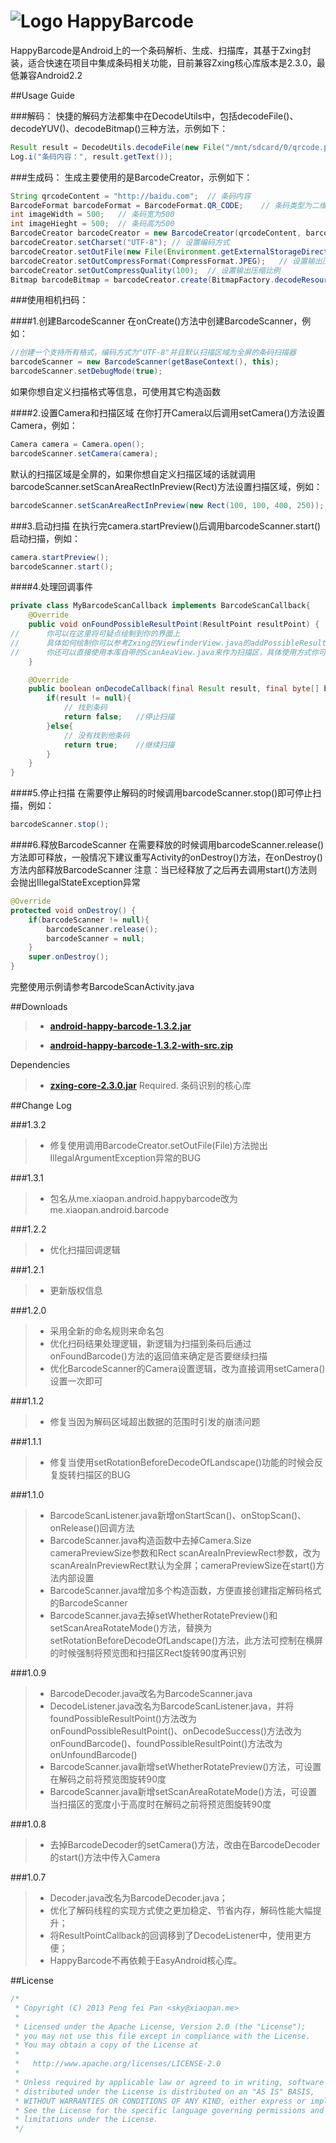 # ![Logo](https://github.com/xiaopansky/HappyBarcode/raw/master/res/drawable-mdpi/ic_launcher.png) HappyBarcode

HappyBarcode是Android上的一个条码解析、生成、扫描库，其基于Zxing封装，适合快速在项目中集成条码相关功能，目前兼容Zxing核心库版本是2.3.0，最低兼容Android2.2

##Usage Guide

###解码：
快捷的解码方法都集中在DecodeUtils中，包括decodeFile()、decodeYUV()、decodeBitmap()三种方法，示例如下：
```java
Result result = DecodeUtils.decodeFile(new File("/mnt/sdcard/0/qrcode.png"));
Log.i("条码内容：", result.getText());
```

###生成码：
生成主要使用的是BarcodeCreator，示例如下：
```java
String qrcodeContent = "http://baidu.com";	// 条码内容
BarcodeFormat barcodeFormat = BarcodeFormat.QR_CODE;	// 条码类型为二维条码
int imageWidth = 500;	// 条码宽为500
int imageHieght = 500;	// 条码高为500
BarcodeCreator barcodeCreator = new BarcodeCreator(qrcodeContent, barcodeFormat, imageWidth, imageHieght);
barcodeCreator.setCharset("UTF-8");	// 设置编码方式
barcodeCreator.setOutFile(new File(Environment.getExternalStorageDirectory().getPath() + File.separator + getPackageName() + File.separator + System.currentTimeMillis() + ".jpeg"));	// 设置将生成的条码保存到文件
barcodeCreator.setOutCompressFormat(CompressFormat.JPEG);	// 设置输出压缩格式
barcodeCreator.setOutCompressQuality(100);	// 设置输出压缩比例
Bitmap barcodeBitmap = barcodeCreator.create(BitmapFactory.decodeResource(getResources(), R.drawable.ic_launcher, null));	// 生成条码，并且在条码中间绘制当前应用的logo
```

###使用相机扫码：

####1.创建BarcodeScanner
在onCreate()方法中创建BarcodeScanner，例如：
```java
//创建一个支持所有格式，编码方式为"UTF-8"并且默认扫描区域为全屏的条码扫描器
barcodeScanner = new BarcodeScanner(getBaseContext(), this);
barcodeScanner.setDebugMode(true);
```
如果你想自定义扫描格式等信息，可使用其它构造函数

####2.设置Camera和扫描区域
在你打开Camera以后调用setCamera()方法设置Camera，例如：
```java
Camera camera = Camera.open();
barcodeScanner.setCamera(camera);
```
默认的扫描区域是全屏的，如果你想自定义扫描区域的话就调用barcodeScanner.setScanAreaRectInPreview(Rect)方法设置扫描区域，例如：
```java
barcodeScanner.setScanAreaRectInPreview(new Rect(100, 100, 400, 250));
```
        
###3.启动扫描
在执行完camera.startPreview()后调用barcodeScanner.start()启动扫描，例如：
```java
camera.startPreview();
barcodeScanner.start();
```

####4.处理回调事件
```java
private class MyBarcodeScanCallback implements BarcodeScanCallback{
	@Override
	public void onFoundPossibleResultPoint(ResultPoint resultPoint) {
//		你可以在这里将可疑点绘制到你的界面上
//		具体如何绘制你可以参考Zxing的ViewfinderView.java的addPossibleResultPoint()方法或者参考本库中的ScanAreaView.java的addPossibleResultPoint()方法
//		你还可以直接使用本库自带的ScanAeaView.java来作为扫描区，具体使用方式你可以参考本项目中的BarcodeScanActivity.java
	}

	@Override
	public boolean onDecodeCallback(final Result result, final byte[] barcodeBitmapByteArray, final float scaleFactor) {
		if(result != null){
			// 找到条码
			return false;	//停止扫描
		}else{
			// 没有找到他条码
			return true;	//继续扫描
		}
	}
}
```

####5.停止扫描
在需要停止解码的时候调用barcodeScanner.stop()即可停止扫描，例如：
```java
barcodeScanner.stop();
```

####6.释放BarcodeScanner
在需要释放的时候调用barcodeScanner.release()方法即可释放，一般情况下建议重写Activity的onDestroy()方法，在onDestroy()方法内部释放BarcodeScanner
注意：当已经释放了之后再去调用start()方法则会抛出IllegalStateException异常
```java
@Override
protected void onDestroy() {
	if(barcodeScanner != null){
		barcodeScanner.release();
		barcodeScanner = null;
	}
	super.onDestroy();
}
```

完整使用示例请参考BarcodeScanActivity.java

##Downloads
>* **[android-happy-barcode-1.3.2.jar](https://github.com/xiaopansky/HappyBarcode/raw/master/releases/android-happy-barcode-1.3.2.jar)**

>* **[android-happy-barcode-1.3.2-with-src.zip](https://github.com/xiaopansky/HappyBarcode/raw/master/releases/android-happy-barcode-1.3.2-with-src.zip)**

Dependencies
>* **[zxing-core-2.3.0.jar](https://github.com/xiaopansky/HappyBarcode/raw/master/libs/zxing-core-2.3.0.jar)** Required. 条码识别的核心库

##Change Log

###1.3.2
>* 修复使用调用BarcodeCreator.setOutFile(File)方法抛出IllegalArgumentException异常的BUG

###1.3.1
>* 包名从me.xiaopan.android.happybarcode改为me.xiaopan.android.barcode

###1.2.2
>* 优化扫描回调逻辑

###1.2.1
>* 更新版权信息

###1.2.0
>* 采用全新的命名规则来命名包
>* 优化扫码结果处理逻辑，新逻辑为扫描到条码后通过onFoundBarcode()方法的返回值来确定是否要继续扫描
>* 优化BarcodeScanner的Camera设置逻辑，改为直接调用setCamera()设置一次即可

###1.1.2
>* 修复当因为解码区域超出数据的范围时引发的崩溃问题

###1.1.1
>* 修复当使用setRotationBeforeDecodeOfLandscape()功能的时候会反复旋转扫描区的BUG

###1.1.0
>* BarcodeScanListener.java新增onStartScan()、onStopScan()、onRelease()回调方法
>* BarcodeScanner.java构造函数中去掉Camera.Size cameraPreviewSize参数和Rect scanAreaInPreviewRect参数，改为scanAreaInPreviewRect默认为全屏；cameraPreviewSize在start()方法内部设置
>* BarcodeScanner.java增加多个构造函数，方便直接创建指定解码格式的BarcodeScanner
>* BarcodeScanner.java去掉setWhetherRotatePreview()和setScanAreaRotateMode()方法，替换为setRotationBeforeDecodeOfLandscape()方法，此方法可控制在横屏的时候强制将预览图和扫描区Rect旋转90度再识别

###1.0.9
>* BarcodeDecoder.java改名为BarcodeScanner.java
>* DecodeListener.java改名为BarcodeScanListener.java，并将foundPossibleResultPoint()方法改为onFoundPossibleResultPoint()、onDecodeSuccess()方法改为onFoundBarcode()、foundPossibleResultPoint()方法改为onUnfoundBarcode()
>* BarcodeScanner.java新增setWhetherRotatePreview()方法，可设置在解码之前将预览图旋转90度
>* BarcodeScanner.java新增setScanAreaRotateMode()方法，可设置当扫描区的宽度小于高度时在解码之前将预览图旋转90度

###1.0.8
>* 去掉BarcodeDecoder的setCamera()方法，改由在BarcodeDecoder的start()方法中传入Camera

###1.0.7
>* Decoder.java改名为BarcodeDecoder.java；
>* 优化了解码线程的实现方式使之更加稳定、节省内存，解码性能大幅提升；
>* 将ResultPointCallback的回调移到了DecodeListener中，使用更方便；
>* HappyBarcode不再依赖于EasyAndroid核心库。

##License
```java
/*
 * Copyright (C) 2013 Peng fei Pan <sky@xiaopan.me>
 * 
 * Licensed under the Apache License, Version 2.0 (the "License");
 * you may not use this file except in compliance with the License.
 * You may obtain a copy of the License at
 * 
 *   http://www.apache.org/licenses/LICENSE-2.0
 * 
 * Unless required by applicable law or agreed to in writing, software
 * distributed under the License is distributed on an "AS IS" BASIS,
 * WITHOUT WARRANTIES OR CONDITIONS OF ANY KIND, either express or implied.
 * See the License for the specific language governing permissions and
 * limitations under the License.
 */
 ```
